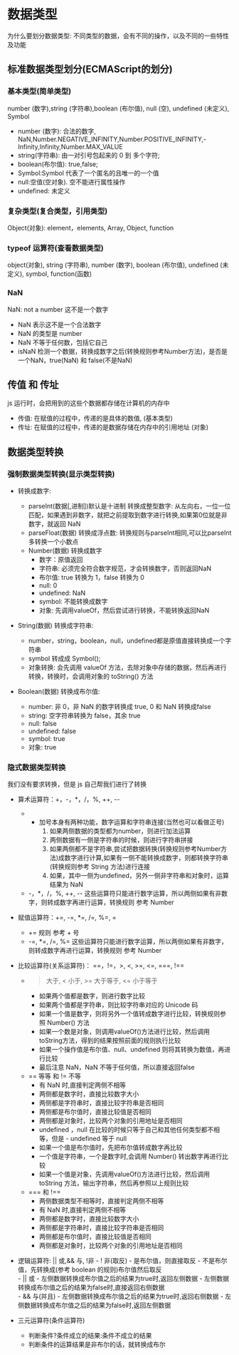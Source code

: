 # 数据类型
为什么要划分数据类型: 不同类型的数据，会有不同的操作，以及不同的一些特性及功能

## 标准数据类型划分(ECMAScript的划分)

### 基本类型(简单类型)
number (数字),string (字符串),boolean (布尔值), null (空), undefined (未定义), Symbol
- number (数字): 合法的数字, NaN,Number.NEGATIVE_INFINITY,Number.POSITIVE_INFINITY,-Infinity,Infinity,Number.MAX_VALUE
- string(字符串): 由一对引号包起来的 0 到 多个字符;
- boolean(布尔值): true,false;
- Symbol:Symbol 代表了一个匿名的且唯一的一个值
- null:空值(空对象). 空不能进行属性操作
- undefined: 未定义

### 复杂类型(复合类型，引用类型)
Object(对象): element，elements, Array, Object, function

### typeof 运算符(查看数据类型)
object(对象), string (字符串), number (数字), boolean (布尔值), undefined (未定义), symbol, function(函数)


### NaN
NaN: not a number 这不是一个数字
- NaN 表示这不是一个合法数字
- NaN 的类型是 number
- NaN 不等于任何数，包括它自己
- isNaN 检测一个数据，转换成数字之后(转换规则参考Number方法)，是否是一个NaN，true(NaN) 和 false(不是NaN)

## 传值 和 传址
js 运行时，会把用到的这些个数据都存储在计算机的内存中
- 传值: 在赋值的过程中，传递的是具体的数值, (基本类型)
- 传址: 在赋值的过程中，传递的是数据存储在内存中的引用地址 (对象)

## 数据类型转换

### 强制数据类型转换(显示类型转换)
- 转换成数字:
    - parseInt(数据[,进制])默认是十进制 转换成整型数字: 从左向右，一位一位匹配，如果遇到非数字，就把之前提取到数字进行转换,如果第0位就是非数字，就返回 NaN
    - parseFloat(数据) 转换成浮点数: 转换规则与parseInt相同,可以比parseInt多转换一个小数点
    - Number(数据) 转换成数字
        - 数字：原值返回
        - 字符串: 必须完全符合数字规范，才会转换数字，否则返回NaN
        - 布尔值: true 转换为 1，false 转换为 0
        - null: 0
        - undefined: NaN
        - symbol: 不能转换成数字
        - 对象: 先调用valueOf，然后尝试进行转换，不能转换返回NaN

- String(数据) 转换成字符串:
    - number，string，boolean，null，undefined都是原值直接转换成一个字符串
    - symbol 转成成 Symbol();
    - 对象转换: 会先调用 valueOf 方法，去除对象中存储的数据，然后再进行转换，转换时，会调用对象的 toString() 方法

- Boolean(数据) 转换成布尔值:
    - number: 非 0，非 NaN 的数字转换成 true, 0 和 NaN 转换成false
    - string: 空字符串转换为 false，其余 true
    - null: false
    - undefined: false
    - symbol: true
    - 对象: true

### 隐式数据类型转换
我们没有要求转换，但是 js 自己帮我们进行了转换 

- 算术运算符：+，-，*，/，%, ++, --
    - + 加号本身有两种功能，数字运算和字符串连接(当然也可以看做正号)
        1. 如果两侧数据的类型都为number，则进行加法运算
        2. 两侧数据有一侧是字符串的时候，则进行字符串拼接
        3. 如果两侧都不是字符串,尝试把数据转换(转换规则参考Number方法)成数字进行计算,如果有一侧不能转换成数字，则都转换字符串(转换规则参考 String 方法)进行连接
        4. 如果，其中一侧为undefined，另外一侧非字符串和对象时，运算结果为 NaN
    - -，*，/，%, ++, -- 这些运算符只能进行数字运算，所以两侧如果有非数字，则转成数字再进行运算，转换规则 参考 Number

- 赋值运算符：+=, -=, *=, /=, %=, =
    - += 规则 参考 + 号
    - -=, *=, /=, %= 这些运算符只能进行数字运算，所以两侧如果有非数字，则转成数字再进行运算，转换规则 参考 Number

- 比较运算符(关系运算符)： ==，!=，>, <, >=, <=, ===, !==
    - > 大于, < 小于, >= 大于等于, <= 小于等于
        - 如果两个值都是数字，则进行数字比较
        - 如果两个值都是字符串，则比较字符串对应的 Unicode 码
        - 如果一个值是数字，则将另外一个值转成数字进行比较，转换规则参照 Number() 方法
        - 如果一个数是对象，则调用valueOf()方法进行比较，然后调用 toString方法，得到的结果按照前面的规则执行比较
        - 如果一个操作值是布尔值、null、undefined 则将其转换为数值，再进行比较
        - 最后注意 NaN，NaN 不等于任何值，所以直接返回false
    - == 等等 和 != 不等
        - 有 NaN 时,直接判定两侧不相等
        - 两侧都是数字时，直接比较数字大小
        - 两侧都是字符串时，直接比较字符串是否相同
        - 两侧都是布尔值时，直接比较值是否相同
        - 两侧都是对象时，比较两个对象的引用地址是否相同
        - undefined ，null 在比较的时候只等于自己和其他任何类型都不相等，但是 - undefined 等于 null
        - 如果一个值是布尔值时，先把布尔值转成数字再比较
        - 一个值是字符串，一个是数字时,会调用 Number() 转出数字再进行比较
        - 如果一个值是对象，先调用valueOf()方法进行比较，然后调用 toString 方法，输出字符串，然后再参照以上规则比较
    - === 和 !==
        - 两侧数据类型不相等时，直接判定两侧不相等
        - 有 NaN 时,直接判定两侧不相等
        - 两侧都是数字时，直接比较数字大小
        - 两侧都是字符串时，直接比较字符串是否相同
        - 两侧都是布尔值时，直接比较值是否相同
        - 两侧都是对象时，比较两个对象的引用地址是否相同    

- 逻辑运算符: || 或,&& 与, !非
        - ! 非(取反)
            - 是布尔值，则直接取反
            - 不是布尔值，先转换成(参考 boolean 的规则)布尔值然后取反     
        - || 或
            - 左侧数据转换成布尔值之后的结果为true时,返回左侧数据
            - 左侧数据转换成布尔值之后的结果为false时,直接返回右侧数据  
        - && 与(并且)
            - 左侧数据转换成布尔值之后的结果为true时,返回右侧数据
            - 左侧数据转换成布尔值之后的结果为false时,返回左侧数据

- 三元运算符(条件运算符)
    - 判断条件?条件成立的结果:条件不成立的结果
    - 判断条件的运算结果是非布尔的话，就转换成布尔





